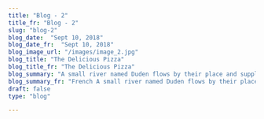```yaml
---
title: "Blog - 2"
title_fr: "Blog - 2"
slug: "blog-2"
blog_date:  "Sept 10, 2018"
blog_date_fr:  "Sept 10, 2018"
blog_image_url: "/images/image_2.jpg"
blog_title: "The Delicious Pizza"
blog_title_fr: "The Delicious Pizza"
blog_summary: "A small river named Duden flows by their place and supplies it with the necessary regelialia."
blog_summary_fr: "French A small river named Duden flows by their place and supplies it with the necessary regelialia."
draft: false
type: "blog"

---
```



